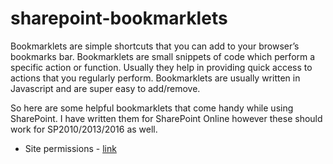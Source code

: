 # sharepoint-bookmarklets
Bookmarklets are simple shortcuts that you can add to your browser’s bookmarks bar.
Bookmarklets are small snippets of code which perform a specific action or function.
Usually they help in providing quick access to actions that you regularly perform.
Bookmarklets are usually written in Javascript and are super easy to add/remove.

So here are some helpful bookmarklets that come handy while using SharePoint.
I have written them for SharePoint Online however these should work for SP2010/2013/2016 as well.

* Site permissions - [link](listsettings.js)
